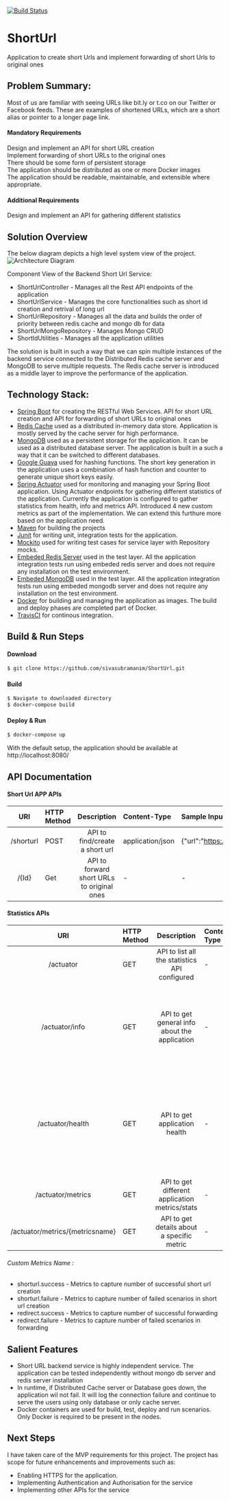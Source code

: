 [![Build Status](https://travis-ci.org/sivasubramanim/ShortUrl.svg?branch=master)](https://travis-ci.org/sivasubramanim/ShortUrl)
# ShortUrl
Application to create short Urls and implement forwarding of short Urls to original ones

## Problem Summary:
Most of us are familiar with seeing URLs like bit.ly or t.co on our Twitter or Facebook feeds. These are examples of shortened URLs, which are a short alias or pointer to a longer page link. 
#### Mandatory Requirements
Design and implement an API for short URL creation<br/>
Implement forwarding of short URLs to the original ones<br/>
There should be some form of persistent storage<br/>
The application should be distributed as one or more Docker images<br/>
The application should be readable, maintainable, and extensible where appropriate.<br/>

#### Additional Requirements
Design and implement an API for gathering different statistics

## Solution Overview
The below diagram depicts a high level system view of the project.<br/>
![Architecture Diagram](https://user-images.githubusercontent.com/51107434/68769937-32a1cd80-064b-11ea-822a-9c1819009143.png)

Component View of the Backend Short Url Service:
* ShortUrlController - Manages all the Rest API endpoints of the application
* ShortUrlService - Manages the core functionalities such as short id creation and retrival of long url
* ShortUrlRepository - Manages all the data and builds the order of priority between redis cache and mongo db for data
* ShortUrlMongoRepository - Manages Mongo CRUD
* ShortIdUtilities - Manages all the application utilities

The solution is built in such a way that we can spin multiple instances of the backend service connected to the Distributed Redis cache server and MongoDB to serve multiple requests. The Redis cache server is introduced as a middle layer to improve the performance of the application.

## Technology Stack:
* [Spring Boot](http://spring.io/projects/spring-boot) for creating the RESTful Web Services. API for short URL creation and API for forwarding of short URLs to original ones
* [Redis Cache](https://redis.io/) used as a distributed in-memory data store. Application is mostly served by the cache server for high performance.
* [MongoDB](https://www.mongodb.com/) used as a persistent storage for the application. It can be used as a distributed database server. The application is built in a such a way that it can be switched to different databases.
* [Google Guava](https://github.com/google/guava) used for hashing functions. The short key generation in the application uses a combination of hash function and counter to generate unique short keys easily.
* [Spring Actuator](https://spring.io/guides/gs/actuator-service/) used for monitoring and managing your Spring Boot application. Using Actuator endpoints for gathering different statistics of the application. Currently the application is configured to gather statistics from health, info and metrics API. Introduced 4 new custom metrics as part of the implementation. We can extend this furthure more based on the application need.
* [Maven](https://maven.apache.org/) for building the projects
* [Junit](https://junit.org/) for writing unit, integration tests for the application. 
* [Mockito](https://site.mockito.org/) used for writing test cases for service layer with Repository mocks.
* [Embeded Redis Server](https://github.com/ozimov/embedded-redis) used in the test layer. All the application integration tests run using embeded redis server and does not require any installation on the test environment.
* [Embeded MongoDB](https://github.com/flapdoodle-oss/de.flapdoodle.embed.mongo) used in the test layer. All the application integration tests run using embeded mongodb server and does not require any installation on the test environment.
* [Docker](https://www.docker.com/) for building and managing the application as images. The build and deploy phases are completed part of Docker.
* [TravisCI](https://travis-ci.org/) for continous integration.
## Build & Run Steps
#### Download
```sh
$ git clone https://github.com/sivasubramanim/ShortUrl.git
```
#### Build
```sh
$ Navigate to downloaded directory
$ docker-compose build
```
#### Deploy & Run
```sh
$ docker-compose up
```
With the default setup, the application should be available at http://localhost:8080/
## API Documentation
#### Short Url APP APIs

URI | HTTP Method | Description | Content-Type | Sample Input(Body) | Sample Output |
:---: | :--- | :---: | :--- | :--- | :--- | 
/shorturl | POST | API to find/create a short url | application/json | {"url":"https://www.google.com/"} | {"url": "http://localhost:8080/42d20732"} |
/{Id} | Get | API to forward short URLs to original ones | - | - | Response will be redirected to the original one with Http status as 301 |

#### Statistics APIs
URI | HTTP Method | Description | Content-Type | Sample Input(Body) | Sample Output |
:---: | :--- | :---: | :--- | :--- | :--- | 
/actuator | GET | API to list all the statistics API configured | - | - | Currently in this app configured info, health and metrics endpoint |
/actuator/info | GET | API to get general info about the application | - | - | {  "app": {"name": "urlshortener","description": "Application to create short Urls and implement forwarding of short Urls to original ones","version": "1.0.0-RELEASE","encoding": "UTF-8","java": { "version": "1.8.0_171" } }} |
/actuator/health | GET | API to get application health | - | - | {  "status": "UP",  "components": {    "diskSpace": {      "status": "UP",      "details": {        "total": 255157833728,        "free": 7633149952, "threshold": 10485760     }    },    "mongo": {      "status": "UP",      "details": {        "version": "4.2.1"      }    },    "ping": {      "status": "UP"    },    "redis": {      "status": "UP","details": {         "version": "2.8.19"      }    }  }}|
/actuator/metrics | GET | API to get different application metrics/stats | - | - | Metrics section contains more 30 metrics. each metric can be individually seen |
/actuator/metrics/{metricsname} | GET | API to get details about a specific metric | - | - | - |

###### Custom Metrics Name :
* shorturl.success - Metrics to capture number of successful short url creation</br>
* shorturl.failure - Metrics to capture number of failed scenarios in short url creation</br>
* redirect.success - Metrics to capture number of successful forwarding</br>
* redirect.failure - Metrics to capture number of failed scenarios in forwarding</br>                                                                   
## Salient Features
* Short URL backend service is highly independent service. The application can be tested independently without mongo db server and redis server installation
* In runtime, if Distributed Cache server or Database goes down, the application wil not fail. It will log the connection failure and continue to serve the users using only database or only cache server.
* Docker containers are used for build, test, deploy and run scenarios. Only Docker is required to be present in the nodes.
## Next Steps
I have taken care of the MVP requirements for this project. The project has scope for future enhancements and improvements such as:
* Enabling HTTPS for the application.
* Implementing Authentication and Authorisation for the service
* Implementing other APIs for the service
